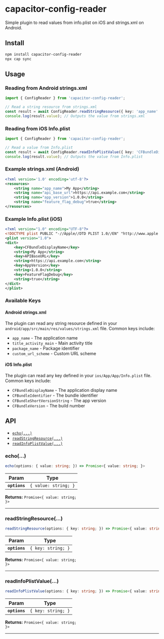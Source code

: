 # capacitor-config-reader

Simple plugin to read values from info.plist on iOS and strings.xml on Android.

## Install

```bash
npm install capacitor-config-reader
npx cap sync
```

## Usage

### Reading from Android strings.xml

```typescript
import { ConfigReader } from 'capacitor-config-reader';

// Read a string resource from strings.xml
const result = await ConfigReader.readStringResource({ key: 'app_name' });
console.log(result.value); // Outputs the value from strings.xml
```

### Reading from iOS Info.plist

```typescript
import { ConfigReader } from 'capacitor-config-reader';

// Read a value from Info.plist
const result = await ConfigReader.readInfoPlistValue({ key: 'CFBundleDisplayName' });
console.log(result.value); // Outputs the value from Info.plist
```

### Example strings.xml (Android)

```xml
<?xml version='1.0' encoding='utf-8'?>
<resources>
    <string name="app_name">My App</string>
    <string name="api_base_url">https://api.example.com</string>
    <string name="app_version">1.0.0</string>
    <string name="feature_flag_debug">true</string>
</resources>
```

### Example Info.plist (iOS)

```xml
<?xml version="1.0" encoding="UTF-8"?>
<!DOCTYPE plist PUBLIC "-//Apple//DTD PLIST 1.0//EN" "http://www.apple.com/DTDs/PropertyList-1.0.dtd">
<plist version="1.0">
<dict>
    <key>CFBundleDisplayName</key>
    <string>My App</string>
    <key>APIBaseURL</key>
    <string>https://api.example.com</string>
    <key>AppVersion</key>
    <string>1.0.0</string>
    <key>FeatureFlagDebug</key>
    <string>true</string>
</dict>
</plist>
```

### Available Keys

#### Android strings.xml

The plugin can read any string resource defined in your `android/app/src/main/res/values/strings.xml` file. Common keys include:

- `app_name` - The application name
- `title_activity_main` - Main activity title
- `package_name` - Package identifier
- `custom_url_scheme` - Custom URL scheme

#### iOS Info.plist

The plugin can read any key defined in your `ios/App/App/Info.plist` file. Common keys include:

- `CFBundleDisplayName` - The application display name
- `CFBundleIdentifier` - The bundle identifier
- `CFBundleShortVersionString` - The app version
- `CFBundleVersion` - The build number

## API

<docgen-index>

- [`echo(...)`](#echo)
- [`readStringResource(...)`](#readstringresource)
- [`readInfoPlistValue(...)`](#readinfoplistvalue)

</docgen-index>

<docgen-api>
<!--Update the source file JSDoc comments and rerun docgen to update the docs below-->

### echo(...)

```typescript
echo(options: { value: string; }) => Promise<{ value: string; }>
```

| Param         | Type                            |
| ------------- | ------------------------------- |
| **`options`** | <code>{ value: string; }</code> |

**Returns:** <code>Promise&lt;{ value: string; }&gt;</code>

---

### readStringResource(...)

```typescript
readStringResource(options: { key: string; }) => Promise<{ value: string; }>
```

| Param         | Type                          |
| ------------- | ----------------------------- |
| **`options`** | <code>{ key: string; }</code> |

**Returns:** <code>Promise&lt;{ value: string; }&gt;</code>

---

### readInfoPlistValue(...)

```typescript
readInfoPlistValue(options: { key: string; }) => Promise<{ value: string; }>
```

| Param         | Type                          |
| ------------- | ----------------------------- |
| **`options`** | <code>{ key: string; }</code> |

**Returns:** <code>Promise&lt;{ value: string; }&gt;</code>

---

</docgen-api>
